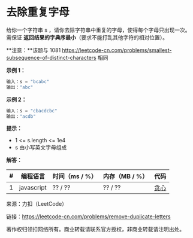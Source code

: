 # 去除重复字母

给你一个字符串 s ，请你去除字符串中重复的字母，使得每个字母只出现一次。需保证 **返回结果的字典序最小**（要求不能打乱其他字符的相对位置）。

**注意：**该题与 1081 https://leetcode-cn.com/problems/smallest-subsequence-of-distinct-characters 相同

**示例 1：**

``` javascript
输入：s = "bcabc"
输出："abc"
```

**示例 2：**

``` javascript
输入：s = "cbacdcbc"
输出："acdb"
```

**提示：**

- 1 <= s.length <= 1e4
- s 由小写英文字母组成

**解答：**

**#**|**编程语言**|**时间（ms / %）**|**内存（MB / %）**|**代码**
--|--|--|--|--
1|javascript|?? / ??|?? / ??|[贪心](./javascript/ac_v1.js)

来源：力扣（LeetCode）

链接：https://leetcode-cn.com/problems/remove-duplicate-letters

著作权归领扣网络所有。商业转载请联系官方授权，非商业转载请注明出处。
